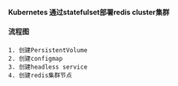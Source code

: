 #### Kubernetes 通过statefulset部署redis cluster集群

#### 流程图

```
1. 创建PersistentVolume
2. 创建configmap
3. 创建headless service
4. 创建redis集群节点
```
